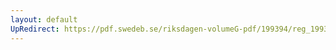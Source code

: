 ```yaml
---
layout: default
UpRedirect: https://pdf.swedeb.se/riksdagen-volumeG-pdf/199394/reg_199394/reg_199394_0456.pdf
---
```

